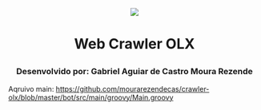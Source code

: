 <p align="center">
<img src="https://d3j0t7vrtr92dk.cloudfront.net/acelerazg/1641592492_Acelera_ZG__Identidade_Visual_Verde_Grafite__2000_x_800_px_.png">
</p>

# <p align="center">Web Crawler OLX</p> 

### <p align="center">Desenvolvido por: Gabriel Aguiar de Castro Moura Rezende</p>

Aqruivo main: https://github.com/mourarezendecas/crawler-olx/blob/master/bot/src/main/groovy/Main.groovy

